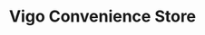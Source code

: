 ---
title: "Vigo Convenience Store"
url: /chester-le-street/vigo-convenience-store/
shop: convenience
---